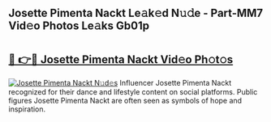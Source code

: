 ## Josette Pimenta Nackt Le𝚊k𝚎d N𝚞𝚍e - Part-MM7 Vid𝚎o Photos Le𝚊ks Gb01p

# <h2><a href="http://fb0za8.evod.top/?m=Josette+Pimenta+Nackt">🔗 👉🔴 Josette Pimenta Nackt Vid𝚎o Ph𝚘t𝚘s</a></h2>

[![Josette Pimenta Nackt N𝚞d𝚎s](https://i.imgur.com/8V9OHl7.gif)](http://fb0za8.evod.top/?m=Josette+Pimenta+Nackt)
Influencer Josette Pimenta Nackt recognized for their dance and lifestyle content on social platforms. Public figures Josette Pimenta Nackt are often seen as symbols of hope and inspiration. 
